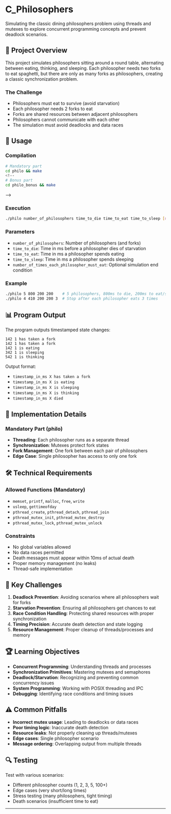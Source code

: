 # C_Philosophers
Simulating the classic dining philosophers problem using threads and mutexes to explore concurrent programming concepts and prevent deadlock scenarios.

## 📖 Project Overview

This project simulates philosophers sitting around a round table, alternating between eating, thinking, and sleeping. Each philosopher needs two forks to eat spaghetti, but there are only as many forks as philosophers, creating a classic synchronization problem.

### The Challenge
- Philosophers must eat to survive (avoid starvation)
- Each philosopher needs 2 forks to eat
- Forks are shared resources between adjacent philosophers
- Philosophers cannot communicate with each other
- The simulation must avoid deadlocks and data races

<!--## 🏗️ Project Structure

```
philosophers/
├── philo/                  # Mandatory part (threads + mutexes)
│   ├── Makefile
│   ├── *.h
│   └── *.c
└── philo_bonus/           # Bonus part (processes + semaphores)
    ├── Makefile
    ├── *.h
    └── *.c
```
-->
## 🚀 Usage

### Compilation
```bash
# Mandatory part
cd philo && make
<!--
# Bonus part
cd philo_bonus && make
```
-->
### Execution
```bash
./philo number_of_philosophers time_to_die time_to_eat time_to_sleep [number_of_times_each_philosopher_must_eat]
```

### Parameters
- `number_of_philosophers`: Number of philosophers (and forks)
- `time_to_die`: Time in ms before a philosopher dies of starvation
- `time_to_eat`: Time in ms a philosopher spends eating
- `time_to_sleep`: Time in ms a philosopher spends sleeping
- `number_of_times_each_philosopher_must_eat`: Optional simulation end condition

### Example
```bash
./philo 5 800 200 200    # 5 philosophers, 800ms to die, 200ms to eat/sleep
./philo 4 410 200 200 3  # Stop after each philosopher eats 3 times
```

## 📊 Program Output

The program outputs timestamped state changes:
```
142 1 has taken a fork
142 1 has taken a fork
142 1 is eating
342 1 is sleeping
542 1 is thinking
```

Output format:
- `timestamp_in_ms X has taken a fork`
- `timestamp_in_ms X is eating`
- `timestamp_in_ms X is sleeping`
- `timestamp_in_ms X is thinking`
- `timestamp_in_ms X died`

## 🔧 Implementation Details

### Mandatory Part (philo)
- **Threading**: Each philosopher runs as a separate thread
- **Synchronization**: Mutexes protect fork states
- **Fork Management**: One fork between each pair of philosophers
- **Edge Case**: Single philosopher has access to only one fork
<!--
### Bonus Part (philo_bonus)
- **Processes**: Each philosopher runs as a separate process
- **Synchronization**: Semaphores manage fork availability
- **Fork Pool**: All forks available in the middle of the table
- **IPC**: Inter-process communication via semaphores
-->
## 🛠️ Technical Requirements

### Allowed Functions (Mandatory)
- `memset`, `printf`, `malloc`, `free`, `write`
- `usleep`, `gettimeofday`
- `pthread_create`, `pthread_detach`, `pthread_join`
- `pthread_mutex_init`, `pthread_mutex_destroy`
- `pthread_mutex_lock`, `pthread_mutex_unlock`
<!--
### Allowed Functions (Bonus)
- All mandatory functions plus:
- `fork`, `kill`, `exit`, `waitpid`
- `sem_open`, `sem_close`, `sem_post`, `sem_wait`, `sem_unlink`
-->
### Constraints
- No global variables allowed
- No data races permitted
- Death messages must appear within 10ms of actual death
- Proper memory management (no leaks)
- Thread-safe implementation

## 🎯 Key Challenges

1. **Deadlock Prevention**: Avoiding scenarios where all philosophers wait for forks
2. **Starvation Prevention**: Ensuring all philosophers get chances to eat
3. **Race Condition Handling**: Protecting shared resources with proper synchronization
4. **Timing Precision**: Accurate death detection and state logging
5. **Resource Management**: Proper cleanup of threads/processes and memory

## 🏆 Learning Objectives

- **Concurrent Programming**: Understanding threads and processes
- **Synchronization Primitives**: Mastering mutexes and semaphores
- **Deadlock/Starvation**: Recognizing and preventing common concurrency issues
- **System Programming**: Working with POSIX threading and IPC
- **Debugging**: Identifying race conditions and timing issues

## ⚠️ Common Pitfalls

- **Incorrect mutex usage**: Leading to deadlocks or data races
- **Poor timing logic**: Inaccurate death detection
- **Resource leaks**: Not properly cleaning up threads/mutexes
- **Edge cases**: Single philosopher scenario
- **Message ordering**: Overlapping output from multiple threads

## 🔍 Testing

Test with various scenarios:
- Different philosopher counts (1, 2, 3, 5, 100+)
- Edge cases (very short/long times)
- Stress testing (many philosophers, tight timing)
- Death scenarios (insufficient time to eat)

---
